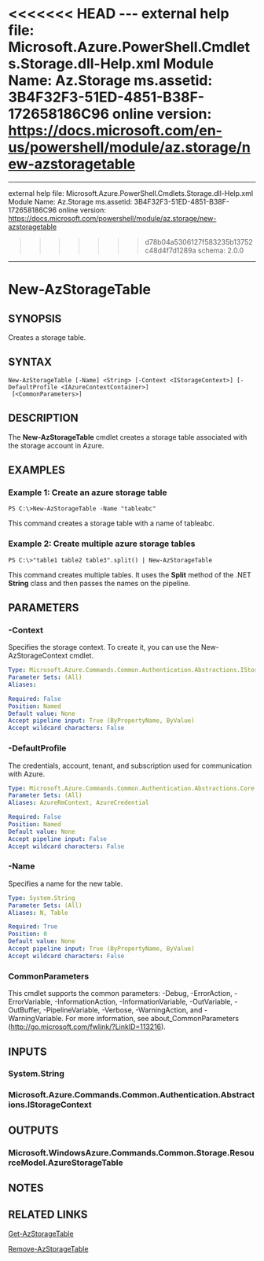 <<<<<<< HEAD
﻿---
external help file: Microsoft.Azure.PowerShell.Cmdlets.Storage.dll-Help.xml
Module Name: Az.Storage
ms.assetid: 3B4F32F3-51ED-4851-B38F-172658186C96
online version: https://docs.microsoft.com/en-us/powershell/module/az.storage/new-azstoragetable
=======
---
external help file: Microsoft.Azure.PowerShell.Cmdlets.Storage.dll-Help.xml
Module Name: Az.Storage
ms.assetid: 3B4F32F3-51ED-4851-B38F-172658186C96
online version: https://docs.microsoft.com/powershell/module/az.storage/new-azstoragetable
>>>>>>> d78b04a5306127f583235b13752c48d4f7d1289a
schema: 2.0.0
---

# New-AzStorageTable

## SYNOPSIS
Creates a storage table.

## SYNTAX

```
New-AzStorageTable [-Name] <String> [-Context <IStorageContext>] [-DefaultProfile <IAzureContextContainer>]
 [<CommonParameters>]
```

## DESCRIPTION
The **New-AzStorageTable** cmdlet creates a storage table associated with the storage account in Azure.

## EXAMPLES

### Example 1: Create an azure storage table
```
PS C:\>New-AzStorageTable -Name "tableabc"
```

This command creates a storage table with a name of tableabc.

### Example 2: Create multiple azure storage tables
```
PS C:\>"table1 table2 table3".split() | New-AzStorageTable
```

This command creates multiple tables.
It uses the **Split** method of the .NET **String** class and then passes the names on the pipeline.

## PARAMETERS

### -Context
Specifies the storage context.
To create it, you can use the New-AzStorageContext cmdlet.

```yaml
Type: Microsoft.Azure.Commands.Common.Authentication.Abstractions.IStorageContext
Parameter Sets: (All)
Aliases:

Required: False
Position: Named
Default value: None
Accept pipeline input: True (ByPropertyName, ByValue)
Accept wildcard characters: False
```

### -DefaultProfile
The credentials, account, tenant, and subscription used for communication with Azure.

```yaml
Type: Microsoft.Azure.Commands.Common.Authentication.Abstractions.Core.IAzureContextContainer
Parameter Sets: (All)
Aliases: AzureRmContext, AzureCredential

Required: False
Position: Named
Default value: None
Accept pipeline input: False
Accept wildcard characters: False
```

### -Name
Specifies a name for the new table.

```yaml
Type: System.String
Parameter Sets: (All)
Aliases: N, Table

Required: True
Position: 0
Default value: None
Accept pipeline input: True (ByPropertyName, ByValue)
Accept wildcard characters: False
```

### CommonParameters
This cmdlet supports the common parameters: -Debug, -ErrorAction, -ErrorVariable, -InformationAction, -InformationVariable, -OutVariable, -OutBuffer, -PipelineVariable, -Verbose, -WarningAction, and -WarningVariable. For more information, see about_CommonParameters (http://go.microsoft.com/fwlink/?LinkID=113216).

## INPUTS

### System.String

### Microsoft.Azure.Commands.Common.Authentication.Abstractions.IStorageContext

## OUTPUTS

### Microsoft.WindowsAzure.Commands.Common.Storage.ResourceModel.AzureStorageTable

## NOTES

## RELATED LINKS

[Get-AzStorageTable](./Get-AzStorageTable.md)

[Remove-AzStorageTable](./Remove-AzStorageTable.md)


